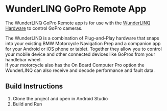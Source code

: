 # WunderLINQ GoPro Remote App

The WunderLINQ GoPro Remote app is for use with the [WunderLINQ Hardware](https://www.wunderlinq.com) to control GoPro cameras.

The WunderLINQ is a combination of Plug-and-Play hardware that snaps into your existing BMW Motorcycle 
Navigation Prep and a companion app for your Android or iOS phone or tablet.  Together they allow you 
to control your mobile device and other connected devices like GoPros from your handlebar wheel.  
If your motorcycle also has the On Board Computer Pro option the WunderLINQ can also receive and 
decode performance and fault data.

## Build Instructions
1. Clone the project and open in Android Studio
2. Build and Run
